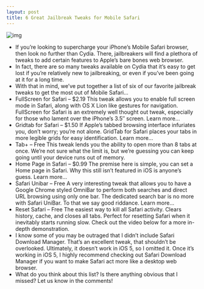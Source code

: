 ```yaml
---
layout: post
title: 6 Great Jailbreak Tweaks for Mobile Safari
---
```

![img](http://media.idownloadblog.com/wp-content/uploads/2011/12/6-Great-Jailbreak-Tweaks-for-Mobile-Safari-e1324415316818.jpg)
* If you’re looking to supercharge your iPhone’s Mobile Safari browser, then look no further than Cydia. There, jailbreakers will find a plethora of tweaks to add certain features to Apple’s bare bones web browser.
* In fact, there are so many tweaks available on Cydia that it’s easy to get lost if you’re relatively new to jailbreaking, or even if you’ve been going at it for a long time.
* With that in mind, we’ve put together a list of six of our favorite jailbreak tweaks to get the most out of Mobile Safari…
* FullScreen for Safari – $2.19 This tweak allows you to enable full screen mode in Safari, along with OS X Lion like gestures for navigation. FullScreen for Safari is an extremely well thought out tweak, especially for those who lament over the iPhone’s 3.5″ screen. Learn more…
* Gridtab for Safari – $1.50 If Apple’s tabbed browsing interface infuriates you, don’t worry; you’re not alone. GridTab for Safari places your tabs in more legible grids for easy identification. Learn more…
* Tab+ – Free This tweak lends you the ability to open more than 8 tabs at once. We’re not sure what the limit is, but we’re guessing you can keep going until your device runs out of memory.
* Home Page in Safari – $0.99 The premise here is simple, you can set a Home page in Safari. Why this still isn’t featured in iOS is anyone’s guess. Learn more…
* Safari Unibar – Free A very interesting tweak that allows you to have a Google Chrome styled OmniBar to perform both searches and direct URL browsing using only one bar. The dedicated search bar is no more with Safari UniBar. To that we say good riddance. Learn more…
* Reset Safari – Free The easiest way to kill all Safari activity. Clears history, cache, and closes all tabs. Perfect for resetting Safari when it inevitably starts running slow. Check out the video below for a more in-depth demonstration.
* I know some of you may be outraged that I didn’t include Safari Download Manager. That’s an excellent tweak, that shouldn’t be overlooked. Ultimately, it doesn’t work in iOS 5, so I omitted it. Once it’s working in iOS 5, I highly recommend checking out Safari Download Manager if you want to make Safari act more like a desktop web browser.
* What do you think about this list? Is there anything obvious that I missed? Let us know in the comments!

